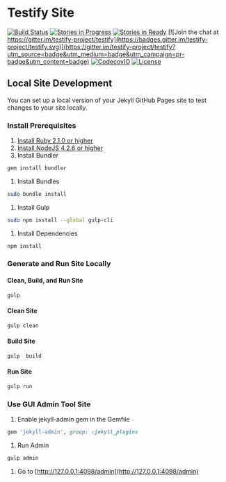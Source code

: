 # Testify Site
[![Build Status](https://travis-ci.org/testify-project/testify-project.github.io.svg?branch=master)](https://travis-ci.org/testify-project/testify-project.github.io)
[![Stories in Progress](https://badge.waffle.io/testify-project/testify-project.github.io.svg?label=In%20Progress&title=In%20Progress)](http://waffle.io/testify-project/testify-project.github.io)
[![Stories in Ready](https://badge.waffle.io/testify-project/testify-project.github.io.svg?label=ready&title=Ready)](http://waffle.io/testify-project/testify-project.github.io)
[![Join the chat at https://gitter.im/testify-project/testify](https://badges.gitter.im/testify-project/testify.svg)](https://gitter.im/testify-project/testify?utm_source=badge&utm_medium=badge&utm_campaign=pr-badge&utm_content=badge)
[![CodecovIO](https://codecov.io/github/testify-project/testify-project.github.io/coverage.svg?branch=master)](https://codecov.io/github/testify-project/testify-project.github.io?branch=master)
[![License](https://img.shields.io/badge/license-Apache%20License%202-lightgrey.svg)](https://github.com/testify-project/testify-project.github.io/blob/master/LICENSE)

## Local Site Development
You can set up a local version of your Jekyll GitHub Pages site to test changes to your site locally.

### Install Prerequisites
1. [Install Ruby 2.1.0 or higher](https://www.ruby-lang.org/en/documentation/installation/)
1. [Install NodeJS 4.2.6 or higher](https://nodejs.org/en/download/package-manager/)
1. Install Bundler
```bash
gem install bundler
```
1. Install Bundles
```bash
sudo bundle install
```
1. Install Gulp
```bash
sudo npm install --global gulp-cli
```
1. Install Dependencies
```bash
npm install
```

### Generate and Run Site Locally
#### Clean, Build, and Run Site
```bash
gulp
```
#### Clean Site
```bash
gulp clean
```
#### Build Site
```bash
gulp  build
```
#### Run Site
```bash
gulp run
```

### Use GUI Admin Tool Site
1. Enable jekyll-admin gem in the Gemfile
```ruby
gem 'jekyll-admin', group: :jekyll_plugins
```
1. Run Admin
```bash
gulp admin
```
1. Go to [http://127.0.0.1:4098/admin](http://127.0.0.1:4098/admin)